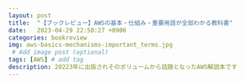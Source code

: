 ```yaml
---
layout: post
title:  "【ブックレビュー】AWSの基本・仕組み・重要用語が全部わかる教科書"
date:   2023-04-29 22:50:27 +0900
categories: bookreview
img: aws-basics-mechanisms-important_terms.jpg
 # Add image post (optional)
tags: [AWS] # add tag
description: 20223年に出版されそのボリュームから話題となったAWS解説本です
---
```


